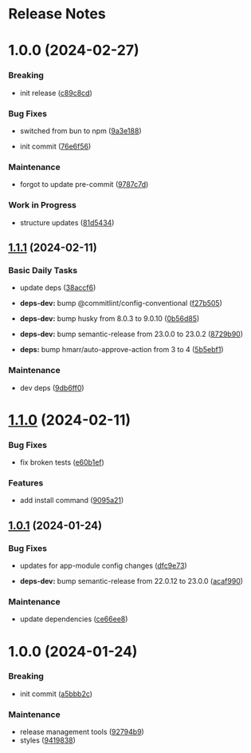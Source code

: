 # Release Notes

# 1.0.0 (2024-02-27)


### Breaking

* init release ([c89c8cd](https://github.com/jetstreamlabs/modulr/commit/c89c8cd483f2009fb0975c5f1b18e0e1a393e290))


### Bug Fixes

* switched from bun to npm ([9a3e188](https://github.com/jetstreamlabs/modulr/commit/9a3e188c0186eb1f8738cf90a5910336fa445850))


* init commit ([76e6f56](https://github.com/jetstreamlabs/modulr/commit/76e6f56f614d5e5cb2dd7c950e0eaa6286f92140))


### Maintenance

* forgot to update pre-commit ([9787c7d](https://github.com/jetstreamlabs/modulr/commit/9787c7d2fb379166124bb2696b6f67366c235705))


### Work in Progress

* structure updates ([81d5434](https://github.com/jetstreamlabs/modulr/commit/81d5434a09db6db14790fa45b7bf0edebf382ea4))

## [1.1.1](https://github.com/zumacore/modulize/compare/v1.1.0...v1.1.1) (2024-02-11)


### Basic Daily Tasks

* update deps ([38accf6](https://github.com/zumacore/modulize/commit/38accf66c2230428dd2d2d74ed7bbbbb59ade204))


* **deps-dev:** bump @commitlint/config-conventional ([f27b505](https://github.com/zumacore/modulize/commit/f27b505cbb71ada73ef288a71ce59f3b73e543bc))
* **deps-dev:** bump husky from 8.0.3 to 9.0.10 ([0b56d85](https://github.com/zumacore/modulize/commit/0b56d85e91c23ad12cd3a0663563fd0eb3a00a05))
* **deps-dev:** bump semantic-release from 23.0.0 to 23.0.2 ([8729b90](https://github.com/zumacore/modulize/commit/8729b90ad976b1a6d99b25e83da9badbff57a7c0))
* **deps:** bump hmarr/auto-approve-action from 3 to 4 ([5b5ebf1](https://github.com/zumacore/modulize/commit/5b5ebf1394aa3ef61b939f9c36447b8a3d2df8c1))


### Maintenance

* dev deps ([9db6ff0](https://github.com/zumacore/modulize/commit/9db6ff00b2b0bd49dcd866dac32d7aea8f9e9f07))

# [1.1.0](https://github.com/zumacore/modulize/compare/v1.0.1...v1.1.0) (2024-02-11)


### Bug Fixes

* fix broken tests ([e60b1ef](https://github.com/zumacore/modulize/commit/e60b1ef2b8cff7cc0c2f7a39d61c21008c6eb79f))


### Features

* add install command ([9095a21](https://github.com/zumacore/modulize/commit/9095a21f3d2f2f8ef486b059f505d44290e1da0f))

## [1.0.1](https://github.com/zumacore/modulize/compare/v1.0.0...v1.0.1) (2024-01-24)


### Bug Fixes

* updates for app-module config changes ([dfc9e73](https://github.com/zumacore/modulize/commit/dfc9e7389825f7f3727c54e8f23afbd0d3dc0ab8))


* **deps-dev:** bump semantic-release from 22.0.12 to 23.0.0 ([acaf990](https://github.com/zumacore/modulize/commit/acaf9905bed17b328513ea460fdcb0d336c20ac7))


### Maintenance

* update dependencies ([ce66ee8](https://github.com/zumacore/modulize/commit/ce66ee85e82d37b809e647cde8bf469e0b33f5d0))

# 1.0.0 (2024-01-24)


### Breaking

* init commit ([a5bbb2c](https://github.com/zumacore/modulize/commit/a5bbb2ca0e278ba93ca3288a6923d6012adefe41))


### Maintenance

* release management tools ([92794b9](https://github.com/zumacore/modulize/commit/92794b93984d6705a5e419722a522bf5b9a893c5))
* styles ([9419838](https://github.com/zumacore/modulize/commit/94198384a63289dc14ee457d81b1fed883a7e52f))
